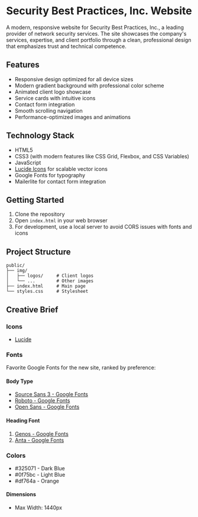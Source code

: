 # Security Best Practices, Inc. Website

A modern, responsive website for Security Best Practices, Inc., a leading provider of network security services. The site showcases the company's services, expertise, and client portfolio through a clean, professional design that emphasizes trust and technical competence.

## Features

- Responsive design optimized for all device sizes
- Modern gradient background with professional color scheme
- Animated client logo showcase
- Service cards with intuitive icons
- Contact form integration
- Smooth scrolling navigation
- Performance-optimized images and animations

## Technology Stack

- HTML5
- CSS3 (with modern features like CSS Grid, Flexbox, and CSS Variables)
- JavaScript
- [Lucide Icons](https://lucide.dev/) for scalable vector icons
- Google Fonts for typography
- Mailerlite for contact form integration

## Getting Started

1. Clone the repository
2. Open `index.html` in your web browser
3. For development, use a local server to avoid CORS issues with fonts and icons

## Project Structure

```
public/
├── img/
│   ├── logos/     # Client logos
│   └── ...        # Other images
├── index.html     # Main page
└── styles.css     # Stylesheet
```

## Creative Brief

### Icons

- [Lucide](https://lucide.dev/)

### Fonts

Favorite Google Fonts for the new site, ranked by preference:

#### Body Type

- [Source Sans 3 - Google Fonts](https://fonts.google.com/specimen/Source+Sans+3)
- [Roboto - Google Fonts](https://fonts.google.com/specimen/Roboto)
- [Open Sans - Google Fonts](https://fonts.google.com/specimen/Open+Sans)

#### Heading Font 

1. [Genos - Google Fonts](https://fonts.google.com/specimen/Genos)
2. [Anta - Google Fonts](https://fonts.google.com/specimen/Anta?query=anta)

### Colors

- #325071 - Dark Blue
- #0f75bc - Light Blue
- #df764a - Orange

#### Dimensions

- Max Width: 1440px
